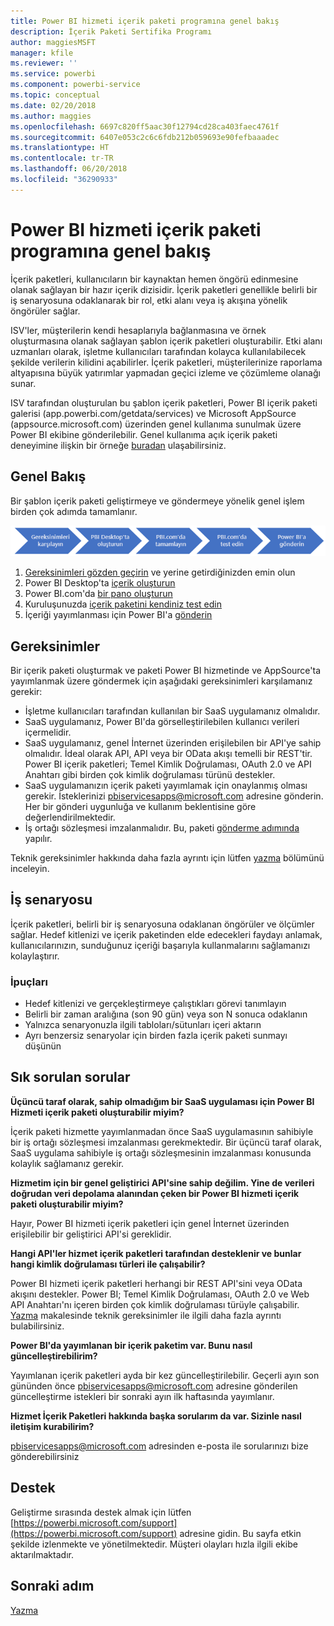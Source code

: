 ```yaml
---
title: Power BI hizmeti içerik paketi programına genel bakış
description: İçerik Paketi Sertifika Programı
author: maggiesMSFT
manager: kfile
ms.reviewer: ''
ms.service: powerbi
ms.component: powerbi-service
ms.topic: conceptual
ms.date: 02/20/2018
ms.author: maggies
ms.openlocfilehash: 6697c820ff5aac30f12794cd28ca403faec4761f
ms.sourcegitcommit: 6407e053c2c6c6fdb212b059693e90fefbaaadec
ms.translationtype: HT
ms.contentlocale: tr-TR
ms.lasthandoff: 06/20/2018
ms.locfileid: "36290933"
---
```

# <a name="overview-of-the-power-bi-service-content-pack-program"></a>Power BI hizmeti içerik paketi programına genel bakış
İçerik paketleri, kullanıcıların bir kaynaktan hemen öngörü edinmesine olanak sağlayan bir hazır içerik dizisidir. İçerik paketleri genellikle belirli bir iş senaryosuna odaklanarak bir rol, etki alanı veya iş akışına yönelik öngörüler sağlar.

ISV'ler, müşterilerin kendi hesaplarıyla bağlanmasına ve örnek oluşturmasına olanak sağlayan şablon içerik paketleri oluşturabilir. Etki alanı uzmanları olarak, işletme kullanıcıları tarafından kolayca kullanılabilecek şekilde verilerin kilidini açabilirler. İçerik paketleri, müşterilerinize raporlama altyapısına büyük yatırımlar yapmadan geçici izleme ve çözümleme olanağı sunar. 

ISV tarafından oluşturulan bu şablon içerik paketleri, Power BI içerik paketi galerisi (app.powerbi.com/getdata/services) ve Microsoft AppSource (appsource.microsoft.com) üzerinden genel kullanıma sunulmak üzere Power BI ekibine gönderilebilir. Genel kullanıma açık içerik paketi deneyimine ilişkin bir örneğe [buradan](template-content-pack-experience.md) ulaşabilirsiniz.

## <a name="overview"></a>Genel Bakış
Bir şablon içerik paketi geliştirmeye ve göndermeye yönelik genel işlem birden çok adımda tamamlanır.

 ![İşlem](media/service-content-pack-overview/developer-content-pack-overview.png)

1. [Gereksinimleri gözden geçirin](#requirements) ve yerine getirdiğinizden emin olun
2. Power BI Desktop'ta [içerik oluşturun](template-content-pack-authoring.md#queries)
3. Power BI.com'da [bir pano oluşturun](template-content-pack-authoring.md#dashboard)
4. Kuruluşunuzda [içerik paketini kendiniz test edin](template-content-pack-testing.md)
5. İçeriği yayımlanması için Power BI'a [gönderin](template-content-pack-testing.md#submission)

<a name="requirements"></a>

## <a name="requirements"></a>Gereksinimler
Bir içerik paketi oluşturmak ve paketi Power BI hizmetinde ve AppSource'ta yayımlanmak üzere göndermek için aşağıdaki gereksinimleri karşılamanız gerekir:

* İşletme kullanıcıları tarafından kullanılan bir SaaS uygulamanız olmalıdır.
* SaaS uygulamanız, Power BI'da görselleştirilebilen kullanıcı verileri içermelidir.
* SaaS uygulamanız, genel İnternet üzerinden erişilebilen bir API'ye sahip olmalıdır. İdeal olarak API, API veya bir OData akışı temelli bir REST'tir. Power BI içerik paketleri; Temel Kimlik Doğrulaması, OAuth 2.0 ve API Anahtarı gibi birden çok kimlik doğrulaması türünü destekler. 
* SaaS uygulamanızın içerik paketi yayımlamak için onaylanmış olması gerekir. İsteklerinizi pbiservicesapps@microsoft.com adresine gönderin. Her bir gönderi uygunluğa ve kullanım beklentisine göre değerlendirilmektedir. 
* İş ortağı sözleşmesi imzalanmalıdır. Bu, paketi [gönderme adımında](template-content-pack-testing.md#submission) yapılır.

Teknik gereksinimler hakkında daha fazla ayrıntı için lütfen [yazma](template-content-pack-authoring.md) bölümünü inceleyin.

## <a name="business-scenario"></a>İş senaryosu
İçerik paketleri, belirli bir iş senaryosuna odaklanan öngörüler ve ölçümler sağlar. Hedef kitlenizi ve içerik paketinden elde edecekleri faydayı anlamak, kullanıcılarınızın, sunduğunuz içeriği başarıyla kullanmalarını sağlamanızı kolaylaştırır.

### <a name="tips"></a>İpuçları
* Hedef kitlenizi ve gerçekleştirmeye çalıştıkları görevi tanımlayın  
* Belirli bir zaman aralığına (son 90 gün) veya son N sonuca odaklanın  
* Yalnızca senaryonuzla ilgili tabloları/sütunları içeri aktarın  
* Ayrı benzersiz senaryolar için birden fazla içerik paketi sunmayı düşünün  

## <a name="frequently-asked-questions"></a>Sık sorulan sorular
**Üçüncü taraf olarak, sahip olmadığım bir SaaS uygulaması için Power BI Hizmeti içerik paketi oluşturabilir miyim?**

İçerik paketi hizmette yayımlanmadan önce SaaS uygulamasının sahibiyle bir iş ortağı sözleşmesi imzalanması gerekmektedir. Bir üçüncü taraf olarak, SaaS uygulama sahibiyle iş ortağı sözleşmesinin imzalanması konusunda kolaylık sağlamanız gerekir.

**Hizmetim için bir genel geliştirici API'sine sahip değilim. Yine de verileri doğrudan veri depolama alanından çeken bir Power BI hizmeti içerik paketi oluşturabilir miyim?**

Hayır, Power BI hizmeti içerik paketleri için genel İnternet üzerinden erişilebilir bir geliştirici API'si gereklidir.

**Hangi API'ler hizmet içerik paketleri tarafından desteklenir ve bunlar hangi kimlik doğrulaması türleri ile çalışabilir?**

Power BI hizmeti içerik paketleri herhangi bir REST API'sini veya OData akışını destekler. Power BI; Temel Kimlik Doğrulaması, OAuth 2.0 ve Web API Anahtarı'nı içeren birden çok kimlik doğrulaması türüyle çalışabilir. [Yazma](template-content-pack-authoring.md#dashboard) makalesinde teknik gereksinimler ile ilgili daha fazla ayrıntı bulabilirsiniz.

**Power BI'da yayımlanan bir içerik paketim var. Bunu nasıl güncelleştirebilirim?**

Yayımlanan içerik paketleri ayda bir kez güncelleştirilebilir. Geçerli ayın son gününden önce [pbiservicesapps@microsoft.com](mailto:pbiservicesapps@microsoft.com) adresine gönderilen güncelleştirme istekleri bir sonraki ayın ilk haftasında yayımlanır.

**Hizmet İçerik Paketleri hakkında başka sorularım da var. Sizinle nasıl iletişim kurabilirim?**

[pbiservicesapps@microsoft.com](mailto:pbiservicesapps@microsoft.com) adresinden e-posta ile sorularınızı bize gönderebilirsiniz

## <a name="support"></a>Destek
Geliştirme sırasında destek almak için lütfen [https://powerbi.microsoft.com/support](https://powerbi.microsoft.com/support) adresine gidin. Bu sayfa etkin şekilde izlenmekte ve yönetilmektedir. Müşteri olayları hızla ilgili ekibe aktarılmaktadır.

## <a name="next-step"></a>Sonraki adım
[Yazma](template-content-pack-authoring.md)


